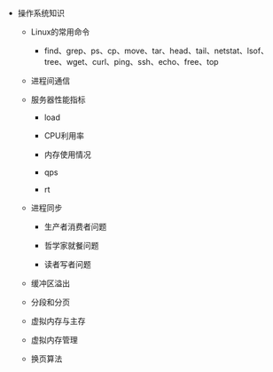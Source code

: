 * 操作系统知识
            
    * Linux的常用命令
      
        * find、grep、ps、cp、move、tar、head、tail、netstat、lsof、tree、wget、curl、ping、ssh、echo、free、top
        
    * 进程间通信
    
    * 服务器性能指标
      
        * load
      
        * CPU利用率
      
        * 内存使用情况
      
        * qps
      
        * rt
        
    * 进程同步
        
        * 生产者消费者问题
        
        * 哲学家就餐问题
        
        * 读者写者问题
        
    * 缓冲区溢出
        
    * 分段和分页
        
    * 虚拟内存与主存
        
    * 虚拟内存管理
        
    * 换页算法